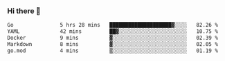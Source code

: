 ### Hi there 👋

<!--
**yeya24/yeya24** is a ✨ _special_ ✨ repository because its `README.md` (this file) appears on your GitHub profile.

Here are some ideas to get you started:

- 🔭 I’m currently working on ...
- 🌱 I’m currently learning ...
- 👯 I’m looking to collaborate on ...
- 🤔 I’m looking for help with ...
- 💬 Ask me about ...
- 📫 How to reach me: ...
- 😄 Pronouns: ...
- ⚡ Fun fact: ...
-->

<!--START_SECTION:waka-->

```txt
Go               5 hrs 28 mins   ████████████████████▓░░░░   82.26 %
YAML             42 mins         ██▓░░░░░░░░░░░░░░░░░░░░░░   10.75 %
Docker           9 mins          ▓░░░░░░░░░░░░░░░░░░░░░░░░   02.39 %
Markdown         8 mins          ▓░░░░░░░░░░░░░░░░░░░░░░░░   02.05 %
go.mod           4 mins          ▒░░░░░░░░░░░░░░░░░░░░░░░░   01.19 %
```

<!--END_SECTION:waka-->
